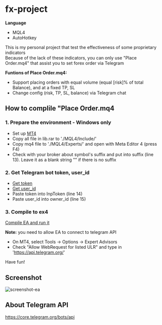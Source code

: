 # fx-project

**Language**
- MQL4
- AutoHotkey

This is my personal project that test the effectiveness of some proprietary indicators  
Because of the lack of these indicators, you can only use "Place Order.mq4" that assist you to set forex order via Telegram

**Funtions of Place Order.mq4:**
- Support placing orders with equal volume (equal [risk]% of total Balance), and at a fixed TP, SL
- Change config (risk, TP, SL, balance) via Telegram chat

## How to complile "Place Order.mq4
### 1. Prepare the environment - Windows only
- Set up [MT4](https://www.metatrader4.com/en/download)
- Copy all file in lib.rar to './MQL4/Include/'
- Copy mq4 file to './MQL4/Experts/' and open with Meta Editor 4 (press F4)
- Check with your broker about symbol's suffix and put into suffix (line 13). Leave it as a blank string "" if there is no suffix

### 2. Get Telegram bot token, user_id
- [Get token](https://www.siteguarding.com/en/how-to-get-telegram-bot-api-token)
- [Get user_id](https://stackoverflow.com/questions/32683992/find-out-my-own-user-id-for-sending-a-message-with-telegram-api)
- Paste token into InpToken (line 14)
- Paste user_id into owner_id (line 15)

### 3. Compile to ex4
[Compile EA and run it](https://www.nordman-algorithms.com/how-to-install-and-run-expert-advisor-ea-in-metatrader-4/)

**Note:** you need to allow EA to connect to telegram API  
- On MT4, select Tools -> Options -> Expert Advisors
- Check "Allow WebRequest for listed ULR" and type in 'https://api.telegram.org/'

Have fun!

## Screenshot

![screenshot-ea](https://user-images.githubusercontent.com/55086588/184531655-012d75dc-737d-4f18-ba5e-4260ae57fb72.png)


## About Telegram API
https://core.telegram.org/bots/api
